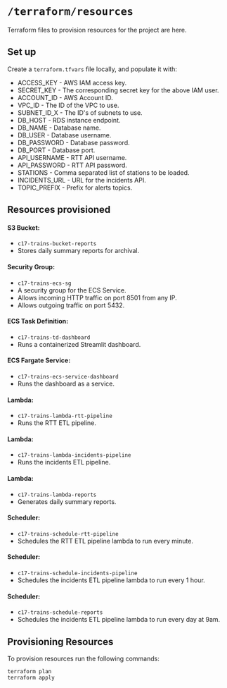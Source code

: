# `/terraform/resources`

Terraform files to provision resources for the project are here.

## Set up

Create a `terraform.tfvars` file locally, and populate it with:

- ACCESS_KEY - AWS IAM access key.
- SECRET_KEY - The corresponding secret key for the above IAM user.
- ACCOUNT_ID - AWS Account ID.
- VPC_ID - The ID of the VPC to use.
- SUBNET_ID_X - The ID's of subnets to use.
- DB_HOST - RDS instance endpoint.
- DB_NAME - Database name.
- DB_USER - Database username.
- DB_PASSWORD - Database password.
- DB_PORT - Database port.
- API_USERNAME - RTT API username.
- API_PASSWORD - RTT API password.
- STATIONS - Comma separated list of stations to be loaded.
- INCIDENTS_URL - URL for the incidents API.
- TOPIC_PREFIX - Prefix for alerts topics.

## Resources provisioned

#### S3 Bucket:
- `c17-trains-bucket-reports`
- Stores daily summary reports for archival.

#### Security Group:
- `c17-trains-ecs-sg`
- A security group for the ECS Service.
- Allows incoming HTTP traffic on port 8501 from any IP.
- Allows outgoing traffic on port 5432. 

#### ECS Task Definition:
- `c17-trains-td-dashboard`
- Runs a containerized Streamlit dashboard.

#### ECS Fargate Service:
- `c17-trains-ecs-service-dashboard`
- Runs the dashboard as a service.

#### Lambda:
- `c17-trains-lambda-rtt-pipeline`
- Runs the RTT ETL pipeline.

#### Lambda:
- `c17-trains-lambda-incidents-pipeline`
- Runs the incidents ETL pipeline.

#### Lambda:
- `c17-trains-lambda-reports`
- Generates daily summary reports.

#### Scheduler:
- `c17-trains-schedule-rtt-pipeline`
- Schedules the RTT ETL pipeline lambda to run every minute.

#### Scheduler:
- `c17-trains-schedule-incidents-pipeline`
- Schedules the incidents ETL pipeline lambda to run every 1 hour.

#### Scheduler:
- `c17-trains-schedule-reports`
- Schedules the incidents ETL pipeline lambda to run every day at 9am.

## Provisioning Resources

To provision resources run the following commands:

`terraform plan`  
`terraform apply`